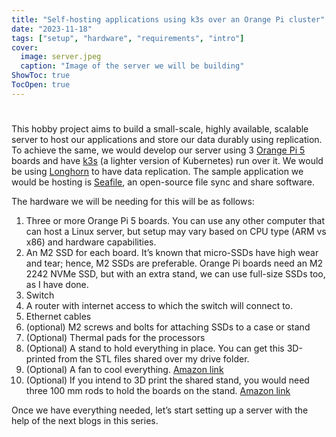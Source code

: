 ```yaml
---
title: "Self-hosting applications using k3s over an Orange Pi cluster"
date: "2023-11-18"
tags: ["setup", "hardware", "requirements", "intro"]
cover:
  image: server.jpeg
  caption: "Image of the server we will be building"
ShowToc: true
TocOpen: true
---
```


# 

This hobby project aims to build a small-scale, highly available, scalable server to host our applications and store our data durably using replication. To achieve the same, we would develop our server using 3 [Orange Pi 5](http://www.orangepi.org/html/hardWare/computerAndMicrocontrollers/details/Orange-Pi-5.html) boards and have [k3s](https://k3s.io/) (a lighter version of Kubernetes) run over it. We would be using [Longhorn](https://longhorn.io/) to have data replication. The sample application we would be hosting is [Seafile](https://www.seafile.com/), an open-source file sync and share software.

The hardware we will be needing for this will be as follows:

1. Three or more Orange Pi 5 boards. You can use any other computer that can host a Linux server, but setup may vary based on CPU type (ARM vs x86) and hardware capabilities.
2. An M2 SSD for each board. It’s known that micro-SSDs have high wear and tear; hence, M2 SSDs are preferable. Orange Pi boards need an M2 2242 NVMe SSD, but with an extra stand, we can use full-size SSDs too, as I have done. 
3. Switch
4. A router with internet access to which the switch will connect to.
5. Ethernet cables
6. (optional) M2 screws and bolts for attaching SSDs to a case or stand
7. (Optional) Thermal pads for the processors
8. (Optional) A stand to hold everything in place. You can get this 3D-printed from the STL files shared over my drive folder.
9. (Optional) A fan to cool everything. [Amazon link](https://a.co/d/goxG4lU)
10. (Optional) If you intend to 3D print the shared stand, you would need three 100 mm rods to hold the boards on the stand. [Amazon link](https://a.co/d/0HeK35E)

Once we have everything needed, let’s start setting up a server with the help of the next blogs in this series.